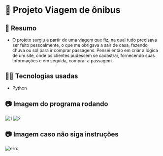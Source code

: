 # 🚀 Projeto Viagem de ônibus 

## 📖 Resumo
- O projeto surgiu a partir de uma viagem que fiz, na qual tudo precisava ser feito pessoalmente, o que me obrigava a sair de casa, fazendo chuva ou sol para ir comprar passagens.
Pensei então em criar a lógica de um site, onde os clientes pudessem se cadastrar, fornecendo suas informações e em seguida, comprar a passagem.

## 👨‍💻 Tecnologias usadas
- Python

## 📷 Imagem do programa rodando
![1](https://github.com/user-attachments/assets/246e2fd0-c077-4540-97f7-017a5445418a)
![2](https://github.com/user-attachments/assets/09e6f031-9b51-400d-9066-da89c0e30c4b)

## 📷 Imagem caso não siga instruções
![erro](https://github.com/user-attachments/assets/2dad88a0-5c3e-4f27-a12d-a372d6b91973)
